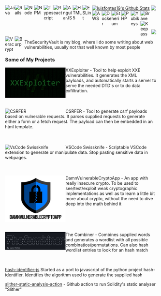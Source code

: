 <a href="https://github.com/luisfontes19">
<img align="center" alt="luisfontes19's Github Stats" src="https://github-readme-stats.codestackr.vercel.app/api?username=luisfontes19&show_icons=true&hide_border=true&count_private=true&include_all_commits=true&theme=radical" /></a>

<a href="https://github.com/luisfontes19">
  <img align="center" src="https://github-readme-stats.anuraghazra1.vercel.app/api/top-langs/?username=luisfontes19&layout=compact&theme=radical" />
</a>

<img src="https://www.vectorlogo.zone/logos/java/java-icon.svg" align="left" width="32" title="Java">
<img src="https://www.vectorlogo.zone/logos/ruby-lang/ruby-lang-icon.svg" align="left" width="32" title="Rails">
<img src="https://www.vectorlogo.zone/logos/nodejs/nodejs-icon.svg" align="left" width="32" title="Node">
<img src="https://www.vectorlogo.zone/logos/npmjs/npmjs-icon.svg" align="left" width="32" title="NPM">
<img src="https://www.vectorlogo.zone/logos/typescriptlang/typescriptlang-icon.svg" align="left" width="32" title="Typescript">
<img src="https://www.vectorlogo.zone/logos/reactjs/reactjs-icon.svg" align="left" width="32" title="React">
<img src="https://www.vectorlogo.zone/logos/angular/angular-icon.svg" align="left" width="32" title="AngularJS">
<img src="https://www.vectorlogo.zone/logos/w3_html5/w3_html5-icon.svg" align="left" width="32" title="HTML5">
<img src="https://www.vectorlogo.zone/logos/eslint/eslint-icon.svg" align="left" width="32" title="ESLint">
<img src="https://www.vectorlogo.zone/logos/amazon_aws/amazon_aws-icon.svg" align="left" width="32" title="AWS">
<img src="https://www.vectorlogo.zone/logos/docker/docker-icon.svg" width="32" align="left" title="Docker">
<img src="https://www.vectorlogo.zone/logos/ethereum/ethereum-icon.svg" align="left" width="32" title="Etherium">
<img src="https://www.vectorlogo.zone/logos/php/php-icon.svg" align="left" width="32" title="PHP">
<img src="https://www.vectorlogo.zone/logos/yubico/yubico-icon.svg" align="left" width="32" title="Yubikeys">
<img src="https://www.vectorlogo.zone/logos/brave/brave-icon.svg" align="left" width="32" title="Brave">
<img src="https://github.com/simple-icons/simple-icons/blob/master/icons/keepassxc.svg" align="left" width="32" title="Keepass">
<img src="https://github.com/detain/svg-logos/blob/master/svg/veracrypt-1.svg" width="32" title="Veracrypt" align="left">
<img src="https://portswigger.net/content/images/svg/icons/professional.svg" align="left" title="Burp" width="32">

<br><br>

<p align="center">
  <a href="http://thesecurityvault.com/">
    <img src="https://thesecurityvault.com/wp-content/uploads/2020/03/front_image_alt1.png" width="400"/>
  </a>
</p>
TheSecurityVault is my blog, where I do some writing about web vulnerabilities, usually not that well known by most people

### Some of My Projects

<a href="https://github.com/luisfontes19/xxexploiter">
  <img src="https://raw.githubusercontent.com/luisfontes19/luisfontes19/master/xxexploiter.png" align="left" width="200" title="XXExploiter" / >
</a>
XXExploiter - Tool to help exploit XXE vulnerabilities. It generates the XML payloads, and automatically starts a server to serve the needed DTD's or to do data exfiltration.
<br><br><br><br>

<a href="https://github.com/luisfontes19/CSRFER">
  <img src="https://thesecurityvault.com/wp-content/uploads/2020/11/csrfer.png" align="left" width="200" title="CSRFER" / >
</a>
CSRFER - Tool to generate csrf payloads based on vulnerable requests. It parses supplied requests to generate either a form or a fetch request. The payload can then be embedded in an html template.
<br><br><br><br>

<a href="https://github.com/luisfontes19/vscode-swissknife">
  <img src="https://github.com/luisfontes19/vscode-swissknife/raw/master/data/swissknife_banner.png" align="left" width="200" title="VsCode Swissknife" / >
</a>
VSCode Swissknife - Scriptable VSCode extension to generate or manipulate data. Stop pasting sensitive data in webpages.
<br><br><br><br>

<a href="https://github.com/DamnVulnerableCryptoApp/">
  <img src="https://raw.githubusercontent.com/luisfontes19/luisfontes19/master/dvca.png" align="left" width="200" title="DamnVulnerableCryptoApp" / >
</a>
DamnVulnerableCryptoApp - An app with really insecure crypto. To be used to see/test/exploit weak cryptographic implementations as well as to learn a little bit more about crypto, without the need to dive deep into the math behind it
<br><br><br><br><br><br>


<a href="https://raw.githubusercontent.com/luisfontes19/thecombiner"> 
  <img src="https://raw.githubusercontent.com/luisfontes19/thecombiner/master/banner.jpg" align="left" width="200" title="TheCombiner" / >
</a>
The Combiner - Combines supplied words and generates a wordlist with all possible combinatios/permutations. Can also hash wordlist entries to look for an hash match
<br><br><br>

<a href="https://github.com/luisfontes19/hash-identifier-js">hash-identifier-js</a>
Started as a port to javascript of the python project hash-identifier. Identifies the algorithm used to generate the supplied hash

<a href="https://github.com/luisfontes19/slither-static-analysis-action">slither-static-analysis-action</a> - Github action to run Solidity's static analyser "Slither"
